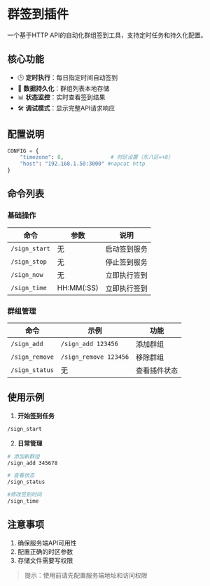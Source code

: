 # 群签到插件

一个基于HTTP API的自动化群组签到工具，支持定时任务和持久化配置。

## 核心功能

- 🕒 **定时执行**：每日指定时间自动签到
- 💾 **数据持久化**：群组列表本地存储
- 📊 **状态监控**：实时查看签到结果
- 🛠️ **调试模式**：显示完整API请求响应

## 配置说明

```python
CONFIG = {
    "timezone": 8,               # 时区设置（东八区=+8）
    "host": "192.168.1.50:3000" #napcat http
}
```

## 命令列表

### 基础操作
| 命令 | 参数 | 说明 |
|------|------|------|
| `/sign_start` | 无 | 启动签到服务 |
| `/sign_stop` | 无 | 停止签到服务 |
| `/sign_now` | 无 | 立即执行签到 |
| `/sign_time` | HH:MM(:SS) | 立即执行签到 |

### 群组管理
| 命令 | 示例 | 功能 |
|------|------|------|
| `/sign_add` | `/sign_add 123456` | 添加群组 |
| `/sign_remove` | `/sign_remove 123456` | 移除群组 |
| `/sign_status` | 无 | 查看插件状态 |

## 使用示例

1. **开始签到任务**
```bash
/sign_start
```

2. **日常管理**
```bash
# 添加新群组
/sign_add 345678

# 查看状态
/sign_status

#修改签到时间
/sign_time
```

## 注意事项

1. 确保服务端API可用性
2. 配置正确的时区参数
3. 存储文件需要写权限

> 提示：使用前请先配置服务端地址和访问权限
